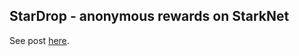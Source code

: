 StarDrop - anonymous rewards on StarkNet
----------------------------------------

See post [here](https://kobi.one/2021/07/14/stardrop.html).
